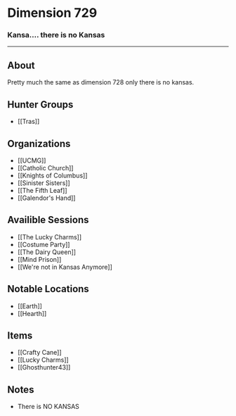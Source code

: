 # Dimension 729
### Kansa.... there is no Kansas
---
## About
Pretty much the same as dimension 728 only there is no kansas.

## Hunter Groups
- [[Tras]]

## Organizations
- [[UCMG]]
- [[Catholic Church]]
- [[Knights of Columbus]]
- [[Sinister Sisters]]
- [[The Fifth Leaf]]
- [[Galendor's Hand]]

## Availible Sessions
- [[The Lucky Charms]]
- [[Costume Party]]
- [[The Dairy Queen]]
- [[Mind Prison]]
- [[We're not in Kansas Anymore]]
## Notable Locations
- [[Earth]]
- [[Hearth]]

## Items
- [[Crafty Cane]]
- [[Lucky Charms]]
- [[Ghosthunter43]]
## Notes
- There is NO KANSAS